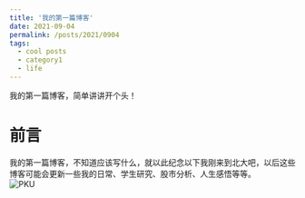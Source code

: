 ```yaml
---
title: '我的第一篇博客'
date: 2021-09-04
permalink: /posts/2021/0904
tags:
  - cool posts
  - category1
  - life
---
```

我的第一篇博客，简单讲讲开个头！

<SCRIPT language=JavaScript> 
 
function password() { 
 
var testV = 1; 
 
var pass1 = prompt('请输入密码:',''); 
 
while (testV < 3) { 
 
if (!pass1) 
 
history.go(-1); 
 
if (pass1 == "888") { 
 
alert('密码正确!'); 
 
break; 
 
} 
 
testV+=-1; 
 
var pass1 = prompt('密码错误!请重新输入:'); 
 
} 
 
if (pass1!="password" & testV ==3) 
 
history.go(-1); 
 
return " "; 
 
} 
 
document.write(password()); 
 
</SCRIPT>

# 前言
我的第一篇博客，不知道应该写什么，就以此纪念以下我刚来到北大吧，以后这些博客可能会更新一些我的日常、学生研究、股市分析、人生感悟等等。  
![PKU]('/images/pkutitle.jfif')

